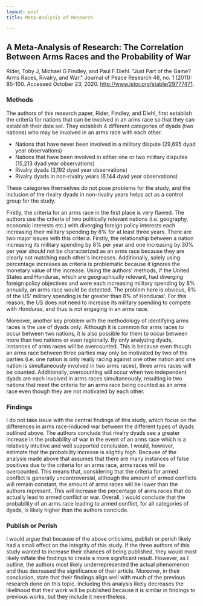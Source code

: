 ```yaml
---
layout: post
title: Meta-Analysis of Research 

---
```


## A Meta-Analysis of Research: The Correlation Between Arms Races and the Probability of War
 
Rider, Toby J, Michael G Findley, and Paul F Diehl. "Just Part of the Game? Arms Races, Rivalry, and War." Journal of Peace Research 48, no. 1 (2011): 85-100. Accessed October 23, 2020. http://www.jstor.org/stable/29777471.
 
### Methods
 
The authors of this research paper, Rider, Findley, and Diehl, first establish the criteria for nations that can be involved in an arms race so that they can establish their data set. They establish 4 different categories of dyads (two nations) who may be involved in an arms race with each other.
 
* Nations that have never been involved in a military dispute (29,695 dyad year observations)
* Nations that have been involved in either one or two military disputes (15,213 dyad year observations)
* Rivalry dyads (3,192 dyad year observations)
* Rivalry dyads in non-rivalry years (6,144 dyad year observations)
 
These categories themselves do not pose problems for the study, and the inclusion of the rivalry dyads in non-rivalry years helps act as a control group for the study.
 
Firstly, the criteria for an arms race in the first place is very flawed. The authors use the criteria of two politically relevant nations (i.e. geography, economic interests etc.) with diverging foreign policy interests each increasing their military spending by 8% for at least three years. There are two major issues with this criteria. Firstly, the relationship between a nation increasing its military spending by 8% per year and one increasing by 30% per year should not be characterized as an arms race because they are clearly not matching each other's increases. Additionally, solely using percentage increases as criteria is problematic because it ignores the monetary value of the increase. Using the authors' methods, if the United States and Honduras, which are geographically relevant, had diverging foreign policy objectives and were each increasing military spending by 8% annually, an arms race would be detected. The problem here is obvious, 8% of the US' military spending is far greater than 8% of Honduras'. For this reason, the US does not need to increase its military spending to compete with Honduras, and thus is not engaging in an arms race.
 
Moreover, another key problem with the methodology of identifying arms races is the use of dyads only. Although it is common for arms races to occur between two nations, it is also possible for them to occur between more than two nations or even regionally. By only analyzing dyads, instances of arms races will be overcounted. This is because even though an arms race between three parties may only be motivated by two of the parties (i.e. one nation is only really racing against one other nation and one nation is simultaneously involved in two arms races), three arms races will be counted. Additionally, overcounting will occur when two independent dyads are each involved in arms races simultaneously, resulting in two nations that meet the criteria for an arms race being counted as an arms race even though they are not motivated by each other.
 
### Findings
 
I do not take issue with the central findings of this study, which focus on the differences in arms race-induced war between the different types of dyads outlined above. The authors conclude that rivalry dyads see a greater increase in the probability of war in the event of an arms race which is a relatively intuitive and well supported conclusion. I would, however, estimate that the probability increase is slightly high. Because of the analysis made above that assumes that there are many instances of false positives due to the criteria for an arms race, arms races will be overcounted. This means that, considering that the criteria for armed conflict is generally uncontroversial, although the amount of armed conflicts will remain constant, the amount of arms races will be lower than the authors represent. This will increase the percentage of arms races that do actually lead to armed conflict or war. Overall, I would conclude that the probability of an arms race leading to armed conflict, for all categories of dyads, is likely higher than the authors conclude.
 
### Publish or Perish
 
I would argue that because of the above criticisms, publish or perish likely had a small effect on the integrity of this study. If the three authors of this study wanted to increase their chances of being published, they would most likely inflate the findings to create a more significant result. However, as I outline, the authors most likely underrepresented the actual phenomenon and thus decreased the significance of their article. Moreover, in their conclusion, state that their findings align well with much of the previous research done on this topic. Including this analysis likely decreases the likelihood that their work will be published because it is similar in findings to previous works, but they include it nevertheless.
